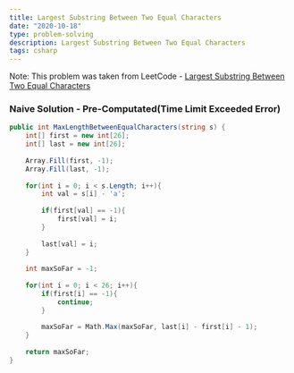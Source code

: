```yaml
---
title: Largest Substring Between Two Equal Characters
date: "2020-10-18"
type: problem-solving
description: Largest Substring Between Two Equal Characters
tags: csharp
---
```


Note: This problem was taken from LeetCode - [Largest Substring Between Two Equal Characters](https://leetcode.com/problems/largest-substring-between-two-equal-characters/)

### Naive Solution - Pre-Computated(Time Limit Exceeded Error)

```csharp
public int MaxLengthBetweenEqualCharacters(string s) {
	int[] first = new int[26];
	int[] last = new int[26];
	
	Array.Fill(first, -1);
	Array.Fill(last, -1);
	
	for(int i = 0; i < s.Length; i++){
		int val = s[i] - 'a';
		
		if(first[val] == -1){
			first[val] = i;
		}
		
		last[val] = i;
	}
	
	int maxSoFar = -1;
	
	for(int i = 0; i < 26; i++){
		if(first[i] == -1){
			continue;
		}
		
		maxSoFar = Math.Max(maxSoFar, last[i] - first[i] - 1);
	}
	
	return maxSoFar;
}
```
